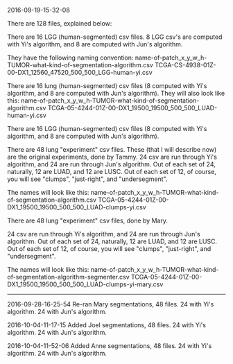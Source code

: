 2016-09-19-15-32-08

There are 128 files, explained below:


There are 16 LGG (human-segmented) csv files.  8 LGG csv's are computed with Yi's algorithm, and 8 are computed with Jun's algorithm.

They have the following naming convention:
name-of-patch_x_y_w_h-TUMOR-what-kind-of-segmentation-algorithm.csv
TCGA-CS-4938-01Z-00-DX1_12560_47520_500_500_LGG-human-yi.csv


There are 16 lung (human-segmented) csv files (8 computed with Yi's algorithm, and 8 are computed with Jun's algorithm).  They will also look like this:
name-of-patch_x_y_w_h-TUMOR-what-kind-of-segmentation-algorithm.csv
TCGA-05-4244-01Z-00-DX1_19500_19500_500_500_LUAD-human-yi.csv

There are 16 LGG (human-segmented) csv files (8 computed with Yi's algorithm, and 8 are computed with Jun's algorithm).

There are 48 lung "experiment" csv files.  These (that I will describe now) are the original experiments, done by Tammy.
24 csv are run through Yi's algorithm, and 24 are run through Jun's algorithm.
Out of each set of 24, naturally, 12 are LUAD, and 12 are LUSC.
Out of each set of 12, of course, you will see "clumps", "just-right", and "undersegment".

The names will look like this:
name-of-patch_x_y_w_h-TUMOR-what-kind-of-segmentation-algorithm.csv
TCGA-05-4244-01Z-00-DX1_19500_19500_500_500_LUAD-clumps-yi.csv


There are 48 lung "experiment" csv files, done by Mary.

24 csv are run through Yi's algorithm, and 24 are run through Jun's algorithm.
Out of each set of 24, naturally, 12 are LUAD, and 12 are LUSC.
Out of each set of 12, of course, you will see "clumps", "just-right", and "undersegment".

The names will look like this:
name-of-patch_x_y_w_h-TUMOR-what-kind-of-segmentation-algorithm-segmenter.csv
TCGA-05-4244-01Z-00-DX1_19500_19500_500_500_LUAD-clumps-yi-mary.csv

<hr>

2016-09-28-16-25-54
Re-ran Mary segmentations, 48 files.
24 with Yi's algorithm.
24 with Jun's algorithm.

2016-10-04-11-17-15
Added Joel segmentations, 48 files.
24 with Yi's algorithm.
24 with Jun's algorithm.

2016-10-04-11-52-06
Added Anne segmentations, 48 files.
24 with Yi's algorithm.
24 with Jun's algorithm.
